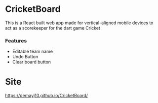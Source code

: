 # CricketBoard

This is a React built web app made for vertical-aligned mobile devices to act as a scorekeeper for the dart game Cricket

### Features
- Editable team name
- Undo Button
- Clear board button

# Site
https://demayj10.github.io/CricketBoard/
